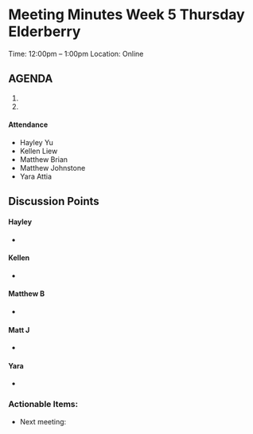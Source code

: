 # Meeting Minutes Week 5 Thursday Elderberry
Time: 12:00pm – 1:00pm
Location:        Online

## AGENDA
  1. 
  2. 

#### Attendance
* Hayley Yu
* Kellen Liew
* Matthew Brian
* Matthew Johnstone
* Yara Attia

## Discussion Points

#### Hayley
* 

#### Kellen
* 

#### Matthew B
* 

#### Matt J
* 

#### Yara
* 

### Actionable Items: 
* Next meeting: 